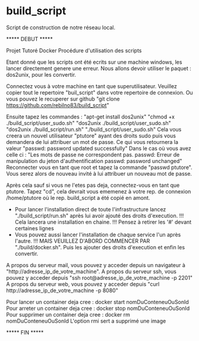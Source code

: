 # build_script
Script de construction de notre réseau local.

***** DEBUT *****


Projet Tutoré Docker
Procédure d'utilisation des scripts

Etant donné que les scripts ont été ecrits sur une machine windows, les lancer directement genere une erreur.
Nous allons devoir utiliser le paquet : dos2unix, pour les convertir.

Connectez vous à votre machine en tant que superutilisateur.
Veuillez copier tout le repertoire "buil_script" dans votre repertoire de connexion.
Ou vous pouvez le recuperer sur github
  "git clone https://github.com/rebilno83/build_script"

Ensuite tapez les commandes : 
  "apt-get install dos2unix"
  "chmod +x ./build_script/user_sudo.sh"
  "dos2unix ./build_script/user_sudo.sh"
  "dos2unix ./build_script/run.sh"
  "./build_script/user_sudo.sh"
Cela vous creera un nouvel utilisateur "ptutore" ayant des droits sudo puis vous demandera de lui attribuer un mot de passe.
  Ce qui vous retournera la valeur "passwd: password updated successfully"
  Dans le cas où vous avez celle ci :
    "Les mots de passe ne correspondent pas.
    passwd: Erreur de manipulation du jeton d'authentification
    passwd: password unchanged"
      Reconnecter vous en tant que root et tapez la commande "passwd ptutore".
      Vous serez alors de nouveau invité à lui attribuer un nouveau mot de passe.

Après cela sauf si vous ne l'etes pas deja, connectez-vous en tant que ptutore.
Tapez "cd", cela devrait vous ememenez à votre rep. de connexion /home/ptutore où le rep. build_script a été copié en amont.

- Pour lancer l'installation direct de toute l'infrastructure lancez "./build_script/run.sh" après lui avoir ajouté des droits d'execution.
    !!! Cela lancera une installation en chaine.
    !!! Pensez à retirer les '#' devant certaines lignes
- Vous pouvez aussi lancer l'installation de chaque service l'un après l'autre. 
    !!! MAIS VEUILLEZ D'ABORD COMMENCER PAR "./build/docker.sh".
        Puis les ajouter des droits d'execution et enfin les convertir.

A propos du serveur mail, vous pouvez y acceder depuis un navigateur à "http://adresse_ip_de_votre_machine".
A propos du serveur ssh, vous pouvez y acceder depuis "ssh root@adresse_ip_de_votre_machine -p 2201"
A propos du serveur web, vous pouvez y acceder depuis "curl http://adresse_ip_de_votre_machine -p 8080"

Pour lancer un container deja cree : docker start nomDuConteneuOuSonId
Pour arreter un container deja cree : docker stop nomDuConteneuOuSonId
Pour supprimer un container deja cree : docker rm nomDuConteneuOuSonId
L'option rmi sert a supprimé une image


***** FIN *****
